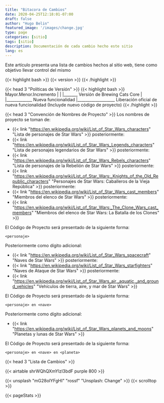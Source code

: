 ```yaml
---
title: "Bitacora de Cambios"
date: 2020-04-25T12:18:01-07:00
draft: false
author: "Hugo Belin"
featured_image: '/images/change.jpg'
type: page
categories: [sitio]
tags: [sitio]
description: Documentación de cada cambio hecho este sitio
lang: es
---
```


Este artículo presenta una lista de cambios hechos al sitio web, tiene como objetivo llevar control del mismo

{{< highlight bash >}}
{{< version >}}
{{< /highlight >}}

{{< head 3 "Políticas de Versión" >}}
{{< highlight bash >}}
Mayor.Menor.Incremento
  |     |     |_______ Versión de Brewing Cats Core
  |     |_____________ Nueva funcionalidad
  |___________________ Liberación oficial de nueva funcionalidad (Incluyde nuevo código de proyecto)
{{< /highlight >}}

{{< head 3 "Convención de Nombres de Proyecto" >}}
Los nombres de proyecto se toman de:
- {{< link "https://en.wikipedia.org/wiki/List_of_Star_Wars_characters" "Lista de personajes de Star Wars" >}} posteriormente:
- {{< link "https://en.wikipedia.org/wiki/List_of_Star_Wars_Legends_characters" "Lista de personajes legendarios de Star Wars" >}} posteriormente:
- {{< link "https://en.wikipedia.org/wiki/List_of_Star_Wars_Rebels_characters" "Lista de personajes de la Rebelión de Star Wars" >}} posteriormente:
- {{< link "https://en.wikipedia.org/wiki/List_of_Star_Wars:_Knights_of_the_Old_Republic_characters" "Personajes de Star Wars: Caballeros de la Vieja República" >}}
 posteriormente:
- {{< link "https://en.wikipedia.org/wiki/List_of_Star_Wars_cast_members" "Miembros del elenco de Star Wars" >}} posteriormente:
- {{< link "https://en.wikipedia.org/wiki/List_of_Star_Wars:_The_Clone_Wars_cast_members" "Miembros del elenco de Star Wars: La Batalla de los Clones" >}}

El Código de Proyecto será presentado de la siguiente forma:

`<personaje>`

Posteriormente como dígito adicional:
- {{< link "https://en.wikipedia.org/wiki/List_of_Star_Wars_spacecraft" "Naves de Star Wars" >}} posteriormente:
- {{< link "https://en.wikipedia.org/wiki/List_of_Star_Wars_starfighters" "Naves de Ataque de Star Wars" >}} posteriormente:
- {{< link "https://en.wikipedia.org/wiki/List_of_Star_Wars_air,_aquatic,_and_ground_vehicles" "Vehículos de tierra, aire, y mar de Star Wars" >}}

El Código de Proyecto será presentado de la siguiente forma:

`<personaje> en <nave>`

Posteriormente como dígito adicional:
- {{< link "https://en.wikipedia.org/wiki/List_of_Star_Wars_planets_and_moons" "Planetas y lunas de Star Wars" >}}

El Código de Proyecto será presentado de la siguiente forma:

`<personaje> en <nave> en <planeta>`

{{< head 3 "Lista de Cambios" >}}

{{< airtable shrWQhQXmYlzI3bdF purple 800 >}}

{{< unsplash "mG28olYFgHI" "rossf" "Unsplash: Change" >}}
{{< scrolltop >}}

{{< pageStats >}}
